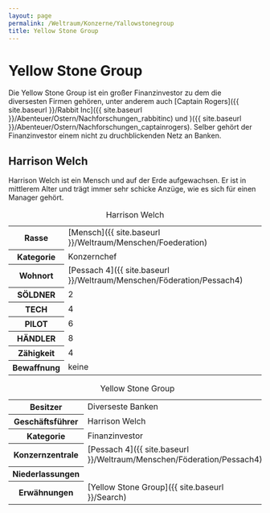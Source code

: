 ```yaml
---
layout: page
permalink: /Weltraum/Konzerne/Yallowstonegroup
title: Yellow Stone Group
---
```



# Yellow Stone Group


Die Yellow Stone Group ist ein großer Finanzinvestor zu dem die diversesten Firmen gehören, unter anderem auch [Captain Rogers]({{ site.baseurl }}/Rabbit Inc]({{ site.baseurl }}/Abenteuer/Ostern/Nachforschungen_rabbitinc) und )({{ site.baseurl }}/Abenteuer/Ostern/Nachforschungen_captainrogers). Selber gehört der Finanzinvestor einem nicht zu druchblickenden Netz an Banken.

## Harrison Welch

Harrison Welch ist ein Mensch und auf der Erde aufgewachsen. Er ist in mittlerem Alter und trägt immer sehr schicke Anzüge, wie es sich für einen Manager gehört.

<table data-type="slc">
<caption>Harrison Welch</caption>
<tbody>
<tr><th>Rasse</th><td>[Mensch]({{ site.baseurl }}/Weltraum/Menschen/Foederation)</td></tr>
<tr><th>Kategorie</th><td>Konzernchef</td></tr>
<tr><th>Wohnort</th><td>[Pessach 4]({{ site.baseurl }}/Weltraum/Menschen/Föderation/Pessach4)</td></tr>
<tr><th>SÖLDNER</th><td>2</td></tr>
<tr><th>TECH</th><td>4</td></tr>
<tr><th>PILOT</th><td>6</td></tr>
<tr><th>HÄNDLER</th><td>8</td></tr>
<tr><th>Zähigkeit</th><td>4</td></tr>
<tr><th>Bewaffnung</th><td>keine</td></tr>
</tbody>
</table>

<aside>
<table data-type="konzern">
<caption>Yellow Stone Group</caption>
<tbody>
<tr><th>Besitzer</th><td>Diverseste Banken</td></tr>
<tr><th>Geschäftsführer</th><td>Harrison Welch</td></tr>
<tr><th>Kategorie</th><td>Finanzinvestor</td></tr>
<tr><th>Konzernzentrale</th><td>[Pessach 4]({{ site.baseurl }}/Weltraum/Menschen/Föderation/Pessach4)</td></tr>
<tr><th>Niederlassungen</th><td> </td></tr>
<tr><th>Erwähnungen</th><td>[Yellow Stone Group]({{ site.baseurl }}/Search)</td></tr>
</tbody>
</table>
</aside>

